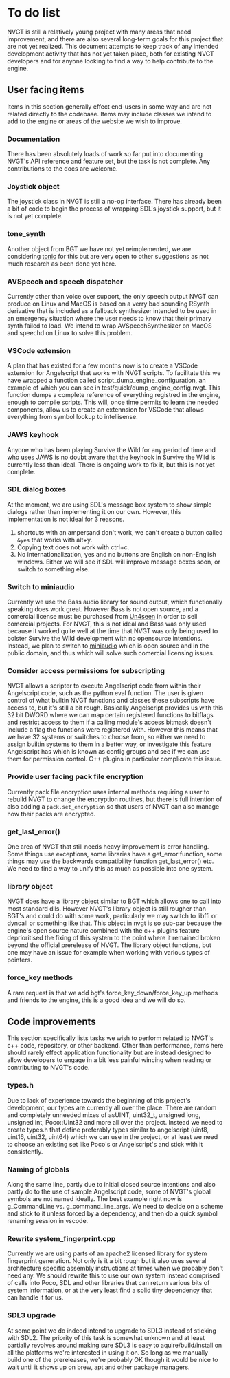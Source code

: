 # To do list
NVGT is still a relatively young project with many areas that need improvement, and there are also several long-term goals for this project that are not yet realized. This document attempts to keep track of any intended development activity that has not yet taken place, both for existing NVGT developers and for anyone looking to find a way to help contribute to the engine.

## User facing items
Items in this section generally effect end-users in some way and are not related directly to the codebase. Items may include classes we intend to add to the engine or areas of the website we wish to improve.

### Documentation
There has been absolutely loads of work so far put into documenting NVGT's API reference and feature set, but the task is not complete. Any contributions to the docs are welcome.

### Joystick object
The joystick class in NVGT is still a no-op interface. There has already been a bit of code to begin the process of wrapping SDL's joystick support, but it is not yet complete.

### tone_synth
Another object from BGT we have not yet reimplemented, we are considering [tonic](https://github.com/TonicAudio/Tonic) for this but are very open to other suggestions as not much research as been done yet here.

### AVSpeech and speech dispatcher
Currently other than voice over support, the only speech output NVGT can produce on Linux and MacOS is based on a verry bad sounding RSynth derivative that is included as a fallback synthesizer intended to be used in an emergency situation where the user needs to know that their primary synth failed to load. We intend to wrap AVSpeechSynthesizer on MacOS and speechd on Linux to solve this problem.

### VSCode extension
A plan that has existed for a few months now is to create a VSCode extension for Angelscript that works with NVGT scripts. To facilitate this we have wrapped a function called script_dump_engine_configuration, an example of which you can see in test/quick/dump_engine_config.nvgt. This function dumps a complete reference of everything registred in the engine, enough to compile scripts. This will, once time permits to learn the needed components, allow us to create an extennsion for VSCode that allows everything from symbol lookup to intellisense.

### JAWS keyhook
Anyone who has been playing Survive the Wild for any period of time and who uses JAWS is no doubt aware that the keyhook in Survive the Wild is currently less than ideal. There is ongoing work to fix it, but this is not yet complete.

### SDL dialog boxes
At the moment, we are using SDL's message box system to show simple dialogs rather than implementing it on our own. However, this implementation is not ideal for 3 reasons.
1. shortcuts with an ampersand don't work, we can't create a button called `&yes` that works with alt+y.
2. Copying text does not work with ctrl+c.
3. No internationalization, yes and no buttons are English on non-English windows.
Either we will see if SDL will improve message boxes soon, or switch to something else.

### Switch to miniaudio
Currently we use the Bass audio library for sound output, which functionally speaking does work great. However Bass is not open source, and a comercial license must be purchased from [Un4seen](https://www.un4seen.com/bass.html) in order to sell comercial projects. For NVGT, this is not ideal and Bass was only used because it worked quite well at the time that NVGT was only being used to bolster Survive the Wild development with no opensource intentions. Instead, we plan to switch to [miniaudio](https://github.com/mackron/miniaudio) which is open source and in the public domain, and thus which will solve such comercial licensing issues.

### Consider access permissions for subscripting
NVGT allows a scripter to execute Angelscript code from within their Angelscript code, such as the python eval function. The user is given control of what builtin NVGT functions and classes these subscripts have access to, but it's still a bit rough. Basically Angelscript provides us with this 32 bit DWORD where we can map certain registered functions to bitflags and restrict access to them if a calling module's access bitmask doesn't include a flag the functions were registered with. However this means that we have 32 systems or switches to choose from, so either we need to assign builtin systems to them in a better way, or investigate this feature Angelscript has which is known as config groups and see if we can use them for permission control. C++ plugins in particular complicate this issue.

### Provide user facing pack file encryption
Currently pack file encryption uses internal methods requiring a user to rebuild NVGT to change the encryption routines, but there is full intention of also adding a `pack.set_encryption` so that users of NVGT can also manage how their packs are encrypted.

### get_last_error()
One area of NVGT that still needs heavy improvement is error handling. Some things use exceptions, some libraries have a get_error function, some things may use the backwards compatibility function get_last_error() etc. We need to find a way to unify this as much as possible into one system.

### library object
NVGT does have a library object similar to BGT which allows one to call into most standard dlls. However NVGT's library object is still rougher than BGT's and could do with some work, particularly we may switch to libffi or dyncall or something like that. This object in nvgt is so sub-par because the engine's open source nature combined with the c++ plugins feature deprioritised the fixing of this system to the point where it remained broken beyond the official prerelease of NVGT. The library object functions, but one may have an issue for example when working with various types of pointers.

### force_key methods
A rare request is that we add bgt's force_key_down/force_key_up methods and friends to the engine, this is a good idea and we will do so.


## Code improvements
This section specifically lists tasks we wish to perform related to NVGT's c++ code, repository, or other backend. Other than performance, items here should rarely effect application functionality but are instead designed to allow developers to engage in a bit less painful wincing when reading or contributing to NVGT's code.

### types.h
Due to lack of experience towards the beginning of this project's development, our types are currently all over the place. There are random and completely unneeded mixes of asUINT, uint32_t, unsigned long, unsigned int, Poco::UInt32 and more all over the project. Instead we need to create types.h that define preferably types similar to angelscript (uint8, uint16, uint32, uint64) which we can use in the project, or at least we need to choose an existing set like Poco's or Angelscript's and stick with it consistently.

### Naming of globals
Along the same line, partly due to initial closed source intentions and also partly do to the use of sample Angelscript code, some of NVGT's global symbols are not named ideally. The best example right now is g_CommandLine vs. g_command_line_args. We need to decide on a scheme and stick to it unless forced by a dependency, and then do a quick symbol renaming session in vscode.

### Rewrite system_fingerprint.cpp
Currently we are using parts of an apache2 licensed library for system fingerprint generation. Not only is it a bit rough but it also uses several architecture specific assembly instructions at times when we probably don't need any. We should rewrite this to use our own system instead comprised of calls into Poco, SDL and other libraries that can return various bits of system information, or at the very least find a solid tiny dependency that can handle it for us.

### SDL3 upgrade
At some point we do indeed intend to upgrade to SDL3 instead of sticking with SDL2. The priority of this task is somewhat unknown and at least partially revolves around making sure SDL3 is easy to aquire/build/install on all the platforms we're interested in using it on. So long as we manually build one of the prereleases, we're probably OK though it would be nice to wait until it shows up on brew, apt and other package managers.

